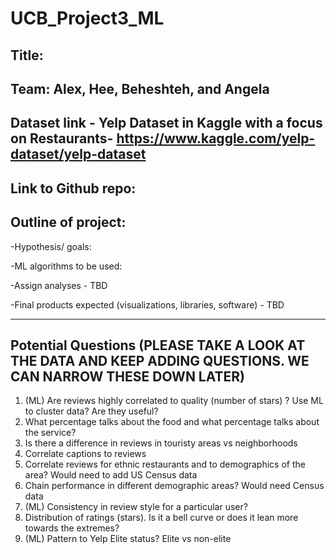 # UCB_Project3_ML

## Title: 

## Team: Alex, Hee, Beheshteh, and Angela

## Dataset link - Yelp Dataset in Kaggle with a focus on Restaurants- https://www.kaggle.com/yelp-dataset/yelp-dataset

## Link to Github repo:

## Outline of project:

-Hypothesis/ goals:

-ML algorithms to be used:

-Assign analyses - TBD

-Final products expected (visualizations, libraries, software) - TBD

-------
## Potential Questions (PLEASE TAKE A LOOK AT THE DATA AND KEEP ADDING QUESTIONS. WE CAN NARROW THESE DOWN LATER)

1. (ML) Are reviews highly correlated to quality (number of stars) ? Use ML to cluster data? Are they useful? 
2. What percentage talks about the food and what percentage talks about the service?
3. Is there a difference in reviews in touristy areas vs neighborhoods
4. Correlate captions to reviews
5. Correlate reviews for ethnic restaurants and to demographics of the area? Would need to add US Census data
6. Chain performance in different demographic areas? Would need Census data
7. (ML) Consistency in review style for a particular user?
8. Distribution of  ratings (stars). Is it a bell curve or does it lean more towards the extremes?
9. (ML) Pattern to Yelp Elite status? Elite vs non-elite





